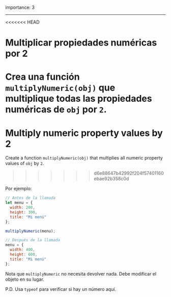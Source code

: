 importance: 3

---

<<<<<<< HEAD
# Multiplicar propiedades numéricas por 2

Crea una función `multiplyNumeric(obj)` que multiplique todas las propiedades numéricas de `obj` por `2`.
=======
# Multiply numeric property values by 2

Create a function `multiplyNumeric(obj)` that multiplies all numeric property values of `obj` by `2`.
>>>>>>> d6e88647b42992f204f57401160ebae92b358c0d

Por ejemplo:

```js
// Antes de la llamada
let menu = {
  width: 200,
  height: 300,
  title: "Mi menú"
};

multiplyNumeric(menu);

// Después de la llamada
menu = {
  width: 400,
  height: 600,
  title: "Mi menú"
};
```

Nota que `multiplyNumeric` no necesita devolver nada. Debe modificar el objeto en su lugar.

P.D. Usa `typeof` para verificar si hay un número aquí.


